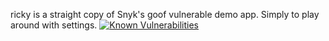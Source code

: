ricky is a straight copy of Snyk's goof vulnerable demo app. Simply to play around with settings.
[![Known Vulnerabilities](https://snyk.io/test/github/snyk/goof/badge.svg?style=plastic)](https://snyk.io/test/github/snyk/goof)
